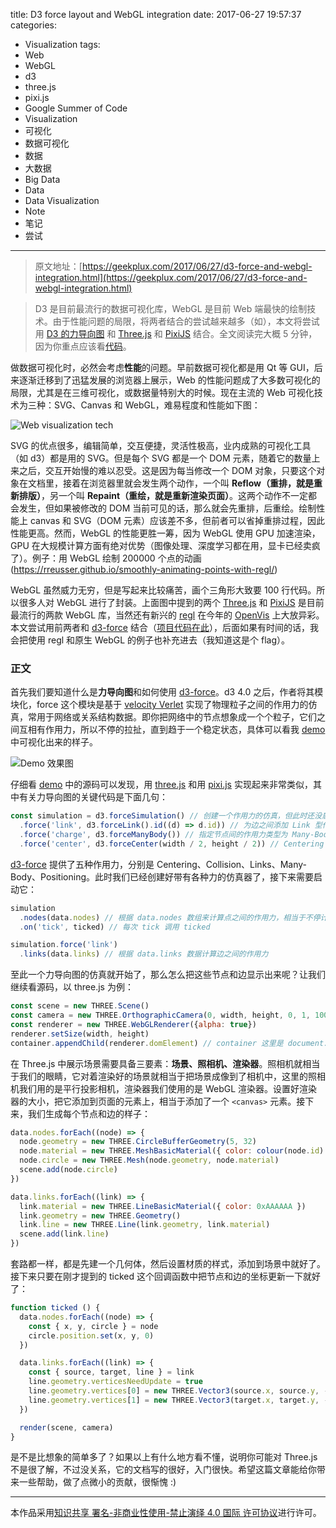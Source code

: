 title: D3 force layout and WebGL integration
date: 2017-06-27 19:57:37
categories:
- Visualization
tags:
- Web
- WebGL
- d3
- three.js
- pixi.js
- Google Summer of Code
- Visualization
- 可视化
- 数据可视化
- 数据
- 大数据
- Big Data
- Data
- Data Visualization
- Note
- 笔记
- 尝试
---

> 原文地址：[https://geekplux.com/2017/06/27/d3-force-and-webgl-integration.html](https://geekplux.com/2017/06/27/d3-force-and-webgl-integration.html)

> D3 是目前最流行的数据可视化库，WebGL 是目前 Web 端最快的绘制技术。由于性能问题的局限，将两者结合的尝试越来越多（如），本文将尝试用 [D3 的力导向图](https://github.com/d3/d3-force/) 和 [Three.js](https://github.com/mrdoob/three.js/) 和 [PixiJS](https://github.com/pixijs/pixi.js) 结合。全文阅读完大概 5 分钟，因为你重点应该看[代码](https://github.com/geekplux/d3-force-webgl-integration-demo)。


做数据可视化时，必然会考虑**性能**的问题。早前数据可视化都是用 Qt 等 GUI，后来逐渐迁移到了迅猛发展的浏览器上展示，Web 的性能问题成了大多数可视化的局限，尤其是在三维可视化，或数据量特别大的时候。现在主流的 Web 可视化技术为三种：SVG、Canvas 和 WebGL，难易程度和性能如下图：

![Web visualization tech](https://ooo.0o0.ooo/2017/07/09/59610ee72e616.png)

SVG 的优点很多，编辑简单，交互便捷，灵活性极高，业内成熟的可视化工具（如 d3）都是用的 SVG。但是每个 SVG 都是一个 DOM 元素，随着它的数量上来之后，交互开始慢的难以忍受。这是因为每当修改一个 DOM 对象，只要这个对象在文档里，接着在浏览器里就会发生两个动作，一个叫 **Reflow（重排，就是重新排版）**，另一个叫 **Repaint（重绘，就是重新渲染页面）**。这两个动作不一定都会发生，但如果被修改的 DOM 当前可见的话，那么就会先重排，后重绘。绘制性能上 canvas 和 SVG（DOM 元素）应该差不多，但前者可以省掉重排过程，因此性能更高。然而，WebGL 的性能更胜一筹，因为 WebGL 使用 GPU 加速渲染，GPU 在大规模计算方面有绝对优势（图像处理、深度学习都在用，显卡已经卖疯了）。例子：用 WebGL 绘制 200000 个点的动画(https://rreusser.github.io/smoothly-animating-points-with-regl/)

WebGL 虽然威力无穷，但是写起来比较痛苦，画个三角形大致要 100 行代码。所以很多人对 WebGL 进行了封装。上面图中提到的两个 [Three.js](https://github.com/mrdoob/three.js/) 和 [PixiJS](https://github.com/pixijs/pixi.js) 是目前最流行的两款 WebGL 库，当然还有新兴的 [regl](https://github.com/regl-project/regl) 在今年的 [OpenVis](https://openvisconf.com/) 上大放异彩。本文尝试用前两者和 [d3-force](https://github.com/d3/d3-force/) 结合（[项目代码在此](https://github.com/geekplux/d3-force-webgl-integration-demo)），后面如果有时间的话，我会把使用 regl 和原生 WebGL 的例子也补充进去（我知道这是个 flag）。

### 正文

首先我们要知道什么是**力导向图**和如何使用 [d3-force](https://github.com/d3/d3-force/)。d3 4.0 之后，作者将其模块化，force 这个模块是基于 [velocity Verlet](https://en.wikipedia.org/wiki/Verlet_integration) 实现了物理粒子之间的作用力的仿真，常用于网络或关系结构数据。即你把网络中的节点想象成一个个粒子，它们之间互相有作用力，所以不停的拉扯，直到趋于一个稳定状态，具体可以看我 [demo](https://github.com/geekplux/d3-force-webgl-integration-demo) 中可视化出来的样子。

![Demo 效果图](https://ooo.0o0.ooo/2017/07/09/59610ee4d02d5.png)

仔细看 [demo](https://github.com/geekplux/d3-force-webgl-integration-demo) 中的源码可以发现，用 [three.js](https://github.com/geekplux/d3-force-webgl-integration-demo/blob/master/src/three.js) 和用 [pixi.js](https://github.com/geekplux/d3-force-webgl-integration-demo/blob/master/src/pixi.js) 实现起来非常类似，其中有关力导向图的关键代码是下面几句：

```js
const simulation = d3.forceSimulation() // 创建一个作用力的仿真，但此时还没启动
  .force('link', d3.forceLink().id((d) => d.id)) // 为边之间添加 Link 型作用力
  .force('charge', d3.forceManyBody()) // 指定节点间的作用力类型为 Many-Body 型
  .force('center', d3.forceCenter(width / 2, height / 2)) // Centering 作用力指定布局围绕的中心
```

[d3-force](https://github.com/d3/d3-force/) 提供了五种作用力，分别是 Centering、Collision、Links、Many-Body、Positioning。此时我们已经创建好带有各种力的仿真器了，接下来需要启动它：

```js
simulation
  .nodes(data.nodes) // 根据 data.nodes 数组来计算点之间的作用力，相当于不停计算节点的 xy 坐标
  .on('tick', ticked) // 每次 tick 调用 ticked

simulation.force('link')
  .links(data.links) // 根据 data.links 数据计算边之间的作用力
```

至此一个力导向图的仿真就开始了，那么怎么把这些节点和边显示出来呢？让我们继续看源码，以 three.js 为例：

```js
const scene = new THREE.Scene()
const camera = new THREE.OrthographicCamera(0, width, height, 0, 1, 1000)
const renderer = new THREE.WebGLRenderer({alpha: true})
renderer.setSize(width, height)
container.appendChild(renderer.domElement) // container 这里是 document.body
```

在 Three.js 中展示场景需要具备三要素：**场景、照相机、渲染器**。照相机就相当于我们的眼睛，它对着渲染好的场景就相当于把场景成像到了相机中，这里的照相机我们用的是平行投影相机，渲染器我们使用的是 WebGL 渲染器。设置好渲染器的大小，把它添加到页面的元素上，相当于添加了一个 `<canvas>` 元素。接下来，我们生成每个节点和边的样子：

```js
data.nodes.forEach((node) => {
  node.geometry = new THREE.CircleBufferGeometry(5, 32)
  node.material = new THREE.MeshBasicMaterial({ color: colour(node.id) })
  node.circle = new THREE.Mesh(node.geometry, node.material)
  scene.add(node.circle)
})

data.links.forEach((link) => {
  link.material = new THREE.LineBasicMaterial({ color: 0xAAAAAA })
  link.geometry = new THREE.Geometry()
  link.line = new THREE.Line(link.geometry, link.material)
  scene.add(link.line)
})
```

套路都一样，都是先建一个几何体，然后设置材质的样式，添加到场景中就好了。接下来只要在刚才提到的 ticked 这个回调函数中把节点和边的坐标更新一下就好了：


```js
function ticked () {
  data.nodes.forEach((node) => {
    const { x, y, circle } = node
    circle.position.set(x, y, 0)
  })

  data.links.forEach((link) => {
    const { source, target, line } = link
    line.geometry.verticesNeedUpdate = true
    line.geometry.vertices[0] = new THREE.Vector3(source.x, source.y, -1)
    line.geometry.vertices[1] = new THREE.Vector3(target.x, target.y, -1)
  })

  render(scene, camera)
}
```

是不是比想象的简单多了？如果以上有什么地方看不懂，说明你可能对 Three.js 不是很了解，不过没关系，它的文档写的很好，入门很快。希望这篇文章能给你带来一些帮助，做了点微小的贡献，很惭愧 :)


--------------
本作品采用[知识共享 署名-非商业性使用-禁止演绎 4.0 国际 许可协议](http://creativecommons.org/licenses/by-nc-nd/4.0/)进行许可。
